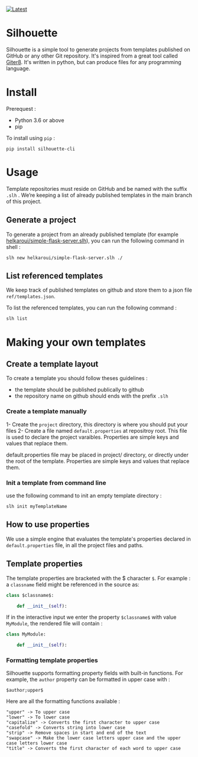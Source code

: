 [![Latest](https://img.shields.io/pypi/v/silhouette-cli)](https://pypi.org/project/silhouette-cli/)


# Silhouette
Silhouette is a simple tool to generate projects from templates published on GitHub or any other Git repository. It's inspired from a great tool called [Giter8](http://www.foundweekends.org/giter8/index.html). It's written in python, but can produce files for any programming language.

# Install 
Prerequest : 
- Python 3.6 or above
- pip

To install using `pip` :
```shell
pip install silhouette-cli
```

# Usage
Template repositories must reside on GitHub and be named with the suffix `.slh` . We’re keeping a list of already published templates in the main branch of this project. 

## Generate a project 
To generate a project from an already published template (for example [helkaroui/simple-flask-server.slh](https://github.com/helkaroui/simple-flask-server.slh)), you can run the following command in shell :

```shell
slh new helkaroui/simple-flask-server.slh ./
```


## List referenced templates
We keep track of published templates on github and store them to a json file `ref/templates.json`.

To list the referenced templates, you can run the following command :
```shell
slh list
```


# Making your own templates

## Create a template layout
To create a template you should follow theses guidelines :
- the template should be published publically to github
- the repository name on github should ends with the prefix `.slh`


### Create a template manually
1- Create the `project` directory, this directory is where you should put your files
2- Create a file named `default.properties` at repositroy root. This file is used to declare the project varaibles. Properties are simple keys and values that replace them. 

default.properties file may be placed in project/ directory, or directly under the root of the template. Properties are simple keys and values that replace them. 

### Init a template from command line
use the following command to init an empty template directory :

```shell
slh init myTemplateName
```

## How to use properties
We use a simple engine that evaluates the template's properties declared in `default.properties` file, in all the project files and paths.

## Template properties
The template properties are bracketed with the $ character `$`. For example : a `classname` field might be referenced in the source as: 

```python
class $classname$:

    def __init__(self):
```

If in the interactive input we enter the property `$classname$` with value `MyModule`, the rendered file will contain :

```python
class MyModule:

    def __init__(self):
```

### Formatting template properties
Silhouette supports formatting property fields with built-in functions. For example, the `author` property can be formatted in upper case with :
```
$author;upper$
```

Here are all the formatting functions available :

    "upper" -> To upper case
    "lower" -> To lower case
    "capitalize" -> Converts the first character to upper case
    "casefold" -> Converts string into lower case
    "strip" -> Remove spaces in start and end of the text
    "swapcase" -> Make the lower case letters upper case and the upper case letters lower case
    "title" -> Converts the first character of each word to upper case


